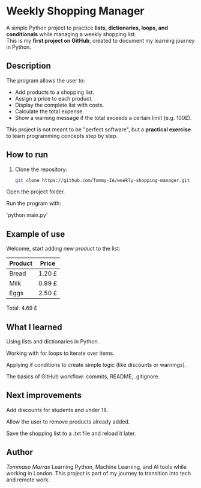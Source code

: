 # Weekly Shopping Manager 

A simple Python project to practice **lists, dictionaries, loops, and conditionals** while managing a weekly shopping list.  
This is my **first project on GitHub**, created to document my learning journey in Python.

## Description 
The program allows the user to:
- Add products to a shopping list.
- Assign a price to each product.
- Display the complete list with costs.
- Calculate the total expense.
- Show a warning message if the total exceeds a certain limit (e.g. 100£).

This project is not meant to be "perfect software", but a **practical exercise** to learn programming concepts step by step.

## How to run
1. Clone the repository:
   ```bash
   git clone https://github.com/Tommy-IA/weekly-shopping-manager.git

Open the project folder.

Run the program with:

'python main.py'

## Example of use

Welcome, start adding new product to the list:

| Product   | Price |
|-----------|-------|
| Bread     | 1.20 £|
| Milk      | 0.99 £|
| Eggs      | 2.50 £|

Total: 4.69 £

## What I learned
Using lists and dictionaries in Python.

Working with for loops to iterate over items.

Applying if conditions to create simple logic (like discounts or warnings).

The basics of GitHub workflow: commits, README, .gitignore.

## Next improvements
Add discounts for students and under 18.

Allow the user to remove products already added.

Save the shopping list to a .txt file and reload it later.

## Author
*Tommaso Marras*
Learning Python, Machine Learning, and AI tools while working in London.
This project is part of my journey to transition into tech and remote work.
